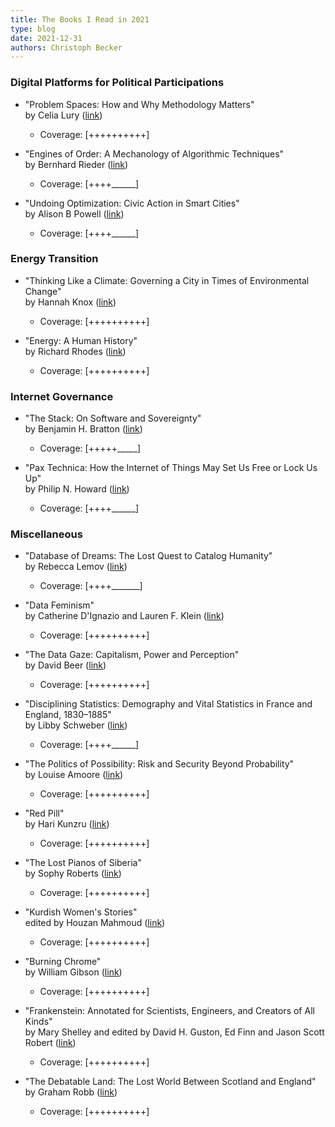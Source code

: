 ```yaml
---
title: The Books I Read in 2021
type: blog
date: 2021-12-31
authors: Christoph Becker
---
```


### **Digital Platforms for Political Participations**

* "Problem Spaces: How and Why Methodology Matters"<br/>
by Celia Lury ([link](https://www.politybooks.com/bookdetail?book_slug=problem-spaces-how-and-why-methodology-matters--9781509507931))
    * Coverage: [++++++++++]

* "Engines of Order: A Mechanology of Algorithmic Techniques"<br/>
    by Bernhard Rieder ([link](https://www.aup.nl/en/book/9789462986190/engines-of-order))
    * Coverage: [++++\_\_\_\_\_\_]

* "Undoing Optimization: Civic Action in Smart Cities"<br/>
    by Alison B Powell ([link](https://yalebooks.yale.edu/book/9780300223804/undoing-optimization/))
    * Coverage: [++++\_\_\_\_\_\_]

### **Energy Transition**

* "Thinking Like a Climate: Governing a City in Times of Environmental Change"<br/>
    by Hannah Knox ([link](https://www.dukeupress.edu/thinking-like-a-climate))
    * Coverage: [++++++++++]

* "Energy: A Human History"<br/>
    by Richard Rhodes ([link](https://www.simonandschuster.co.uk/books/Energy/Richard-Rhodes/9781501105364))
    * Coverage: [++++++++++]

### **Internet Governance**

* "The Stack: On Software and Sovereignty"<br/>
    by Benjamin H. Bratton ([link](https://mitpress.mit.edu/books/stack))
    * Coverage: [+++++\_\_\_\_\_]

* "Pax Technica: How the Internet of Things May Set Us Free or Lock Us Up"<br/>
    by Philip N. Howard ([link](https://yalebooks.yale.edu/book/9780300199475/pax-technica/))
    * Coverage: [++++\_\_\_\_\_\_]


### **Miscellaneous**

* "Database of Dreams: The Lost Quest to Catalog Humanity"<br/>
    by Rebecca Lemov ([link](https://yalebooks.yale.edu/book/9780300209525/database-dreams/))
    * Coverage: [++++\_\_\_\_\_\_\_]

* "Data Feminism"<br/>
    by Catherine D'Ignazio and Lauren F. Klein ([link](https://mitpress.mit.edu/books/data-feminism))
    * Coverage: [++++++++++]

* "The Data Gaze: Capitalism, Power and Perception"<br/>
    by David Beer ([link](https://uk.sagepub.com/en-gb/eur/the-data-gaze/book257707))
    * Coverage: [++++++++++]

* "Disciplining Statistics: Demography and Vital Statistics in France and England, 1830–1885"<br/>
    by Libby Schweber ([link](https://read.dukeupress.edu/books/book/2111/Disciplining-StatisticsDemography-and-Vital))
    * Coverage: [++++\_\_\_\_\_\_]

* "The Politics of Possibility: Risk and Security Beyond Probability"<br/>
    by Louise Amoore ([link](https://www.dukeupress.edu/the-politics-of-possibility))
    * Coverage: [++++++++++]

* "Red Pill"<br/>
    by Hari Kunzru ([link](https://www.simonandschuster.co.uk/books/Red-Pill/Hari-Kunzru/9781471194504))
    * Coverage: [++++++++++]

* "The Lost Pianos of Siberia"<br/>
    by Sophy Roberts ([link](https://www.penguin.co.uk/books/111/1114033/the-lost-pianos-of-siberia/9781784162849.html))
    * Coverage: [++++++++++]

* "Kurdish Women's Stories"<br/>
    edited by Houzan Mahmoud ([link](https://www.plutobooks.com/9780745341132/kurdish-womens-stories/))
    * Coverage: [++++++++++]

* "Burning Chrome"<br/>
    by William Gibson ([link](https://www.orionbooks.co.uk/titles/william-gibson/burning-chrome/9781473217454/))
    * Coverage: [++++++++++]

* "Frankenstein: Annotated for Scientists, Engineers, and Creators of All Kinds"<br/>
    by Mary Shelley and edited by David H. Guston, Ed Finn and Jason Scott Robert ([link](https://mitpress.mit.edu/books/frankenstein))
    * Coverage: [++++++++++]

* "The Debatable Land: The Lost World Between Scotland and England"<br/>
    by Graham Robb ([link](https://www.panmacmillan.com/authors/graham-robb/the-debatable-land/9781509804719))
    * Coverage: [++++++++++]
